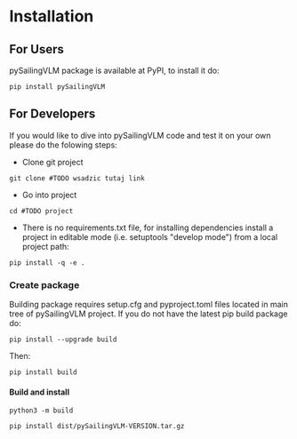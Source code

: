 # Installation

## For Users
pySailingVLM package is available at PyPI, to install it do:
```
pip install pySailingVLM
```

## For Developers
If you would like to dive into pySailingVLM code and test it on your own please do the folowing steps:
* Clone git project
```
git clone #TODO wsadzic tutaj link
```
* Go into project
```
cd #TODO project
```
* There is no requirements.txt file, for installing dependencies install a project in editable mode (i.e. setuptools "develop mode") from a local project path:
```
pip install -q -e .
```
### Create package
Building package requires setup.cfg and pyproject.toml files located in main tree of pySailingVLM project. If you do not have the latest pip build package do:
```
pip install --upgrade build
```
Then:
```
pip install build
```
#### Build and install
```
python3 -m build
```
```
pip install dist/pySailingVLM-VERSION.tar.gz
```